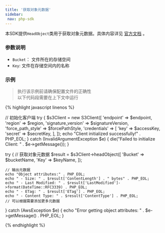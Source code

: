 ```yaml
---
title: '获取对象元数据'
sidebar:
 nav: php-sdk
---
```

本SDK提供`HeadObject`类用于获取对象元数据。具体内容详见 [官方文档](https://docs.aws.amazon.com/aws-sdk-php/v3/api/api-s3-2006-03-01.html#headobject) 。




### 参数说明
- `Bucket`： 文件所在的存储空间
- `Key`: 文件在存储空间内的名称




### 示例
> 执行该示例前请确保配置文件的正确性<br>以下代码段需要在上下文中运行

<div class="copyable" markdown="1">
{% highlight javascript linenos %}

// 初始化客户端
try {
    $s3Client = new S3Client([
        'endpoint' => $endpoint,
        'region' => $region,
        'signature_version' => $signatureVersion,
        'force_path_style' => $forcePathStyle,
        'credentials' => [
            'key' => $accessKey,
            'secret' => $secretKey,
        ],
    ]);
    echo "Client initialized successfully!" . PHP_EOL;
} catch (InvalidArgumentException $e) {
    die("Failed to initialize Client: " . $e->getMessage());
}

try {
    // 获取对象元数据
    $result = $s3Client->headObject([
        'Bucket' => $bucketName,
        'Key' => $keyName,
    ]);

    // 输出元数据
    echo "Object attributes:" . PHP_EOL;
    echo " - Size: " . $result['ContentLength'] . " bytes" . PHP_EOL;
    echo " - Last Modified: " . $result['LastModified']->format(DateTime::RFC3339) . PHP_EOL;
    echo " - ETag: " . $result['ETag'] . PHP_EOL;
    echo " - Content Type: " . $result['ContentType'] . PHP_EOL;
    // 可以根据需要添加更多元数据
} catch (AwsException $e) {
    echo "Error getting object attributes: " . $e->getMessage() . PHP_EOL;
}

{% endhighlight %}
</div>
